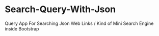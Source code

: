 # Search-Query-With-Json
Query App For Searching Json Web Links / Kind of Mini Search Engine inside Bootstrap
